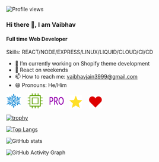 ![Profile views](https://gpvc.arturio.dev/white-hat-vaibhs)  
### Hi there 👋, I am Vaibhav
#### Full time Web Developer

Skills: REACT/NODE/EXPRESS/LINUX/LIQUID/CLOUD/CI/CD

- 🔭 I’m currently working on Shopify theme development 
- 🌱 React on weekends 
- 📫 How to reach me: vaibhavjain3999@gmail.com 
- 😄 Pronouns: He/Him 


<!--[<img src='https://cdn.jsdelivr.net/npm/simple-icons@3.0.1/icons/github.svg' alt='github' height='40'>](https://github.com/white-hat-vaibhs) [<img src='https://cdn.jsdelivr.net/npm/simple-icons@3.0.1/icons/hashnode.svg' alt='dev' height='40'>](vaibhav3999) [<img src='https://cdn.jsdelivr.net/npm/simple-icons@3.0.1/icons/linkedin.svg' alt='linkedin' height='40'>](https://www.linkedin.com/in/vaibhav-jain-soni/) [<img src='https://cdn.jsdelivr.net/npm/simple-icons@3.0.1/icons/facebook.svg' alt='facebook' height='40'>](https://www.facebook.com/vaibhav.soni.3133) [<img src='https://cdn.jsdelivr.net/npm/simple-icons@3.0.1/icons/instagram.svg' alt='instagram' height='40'>](https://www.instagram.com/vaibhav.jain._/) [<img src='https://cdn.jsdelivr.net/npm/simple-icons@3.0.1/icons/twitter.svg' alt='twitter' height='40'>](https://twitter.com/vaibhavjain3999)  -->

<a href='https://archiveprogram.github.com/'><img src='https://raw.githubusercontent.com/acervenky/animated-github-badges/master/assets/acbadge.gif' width='40' height='40'></a>  <a href='https://docs.github.com/en/developers'><img src='https://raw.githubusercontent.com/acervenky/animated-github-badges/master/assets/devbadge.gif' width='40' height='40'></a>  <a href='https://github.com/pricing'><img src='https://raw.githubusercontent.com/acervenky/animated-github-badges/master/assets/pro.gif' width='40' height='40'></a> <a href='https://stars.github.com/'><img src='https://raw.githubusercontent.com/acervenky/animated-github-badges/master/assets/starbadge.gif' width='35' height='35'></a>  <a href='https://docs.github.com/en/github/supporting-the-open-source-community-with-github-sponsors'><img src='https://raw.githubusercontent.com/acervenky/animated-github-badges/master/assets/sponsorbadge.gif' width='35' height='35'></a> 

[![trophy](https://github-profile-trophy.vercel.app/?username=white-hat-vaibhs)](https://github.com/white-hat-vaibhs)

[![Top Langs](https://github-readme-stats.vercel.app/api/top-langs/?username=white-hat-vaibhs)](https://github.com/white-hat-vaibhs)

![GitHub stats](https://github-readme-stats.vercel.app/api?username=white-hat-vaibhs&show_icons=true&count_private=true)  

![GitHub Activity Graph](https://activity-graph.herokuapp.com/graph?username=white-hat-vaibhs)  


